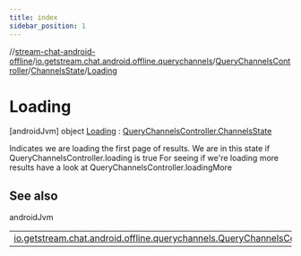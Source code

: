 ```yaml
---
title: index
sidebar_position: 1
---
```

//[stream-chat-android-offline](../../../../../index.md)/[io.getstream.chat.android.offline.querychannels](../../../index.md)/[QueryChannelsController](../../index.md)/[ChannelsState](../index.md)/[Loading](index.md)



# Loading  
 [androidJvm] object [Loading](index.md) : [QueryChannelsController.ChannelsState](../index.md)

Indicates we are loading the first page of results. We are in this state if QueryChannelsController.loading is true For seeing if we're loading more results have a look at QueryChannelsController.loadingMore

   


## See also  
  
androidJvm  
  
| | |
|---|---|
| <a name="io.getstream.chat.android.offline.querychannels/QueryChannelsController.ChannelsState.Loading///PointingToDeclaration/"></a>[io.getstream.chat.android.offline.querychannels.QueryChannelsController](../../loading.md)| <a name="io.getstream.chat.android.offline.querychannels/QueryChannelsController.ChannelsState.Loading///PointingToDeclaration/"></a>|
  

